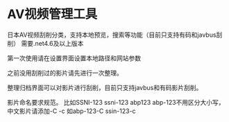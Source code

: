 # AV视频管理工具
日本AV视频刮削分类，支持本地预览，搜索等功能（目前只支持有码和javbus刮削）
需要.net4.6及以上版本

第一次使用请在设置界面设置本地路径和网站参数

之前没用刮削过的影片请先进行一次整理。

整理归档界面可以对影片进行刮削，目前只支持javbus和有码影片刮削。

影片命名要求规范。
比如SSNI-123 ssni-123 abp123 abp-123不用区分大小写，中文影片请添加-C -c 如abp-123-C ssin-123-c


